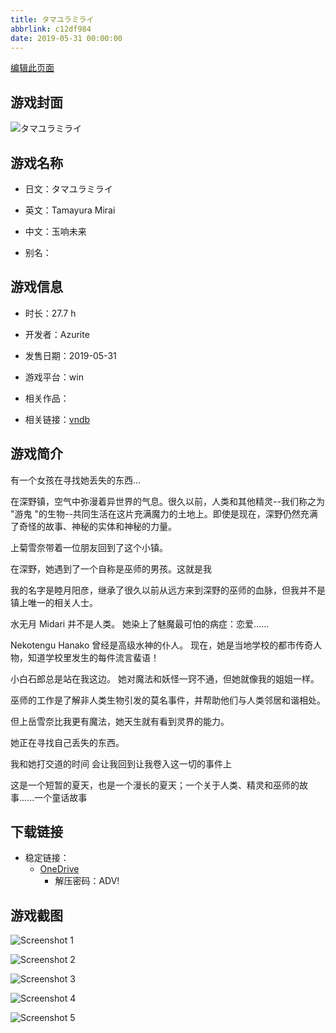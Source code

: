```yaml
---
title: タマユラミライ
abbrlink: c12df984
date: 2019-05-31 00:00:00
---
```

[编辑此页面](https://github.com/ACG-3/ADV3-source/blob/main/source/_posts/games/%E3%82%BF%E3%83%9E%E3%83%A6%E3%83%A9%E3%83%9F%E3%83%A9%E3%82%A4.md)

## 游戏封面

![タマユラミライ](https://pan.timero.xyz/onedrive/img_lib_001/%E3%82%BF%E3%83%9E%E3%83%A6%E3%83%A9%E3%83%9F%E3%83%A9%E3%82%A4_cover.avif)


## 游戏名称

- 日文：タマユラミライ
- 英文：Tamayura Mirai
- 中文：玉响未来

- 别名：


## 游戏信息

- 时长：27.7 h
- 开发者：Azurite
- 发售日期：2019-05-31
- 游戏平台：win
- 相关作品：

- 相关链接：[vndb](https://vndb.org/v23501)


## 游戏简介

有一个女孩在寻找她丢失的东西...

在深野镇，空气中弥漫着异世界的气息。很久以前，人类和其他精灵--我们称之为 "游鬼 "的生物--共同生活在这片充满魔力的土地上。即使是现在，深野仍然充满了奇怪的故事、神秘的实体和神秘的力量。

上菊雪奈带着一位朋友回到了这个小镇。

在深野，她遇到了一个自称是巫师的男孩。这就是我

我的名字是睦月阳彦，继承了很久以前从远方来到深野的巫师的血脉，但我并不是镇上唯一的相关人士。

水无月 Midari 并不是人类。
她染上了魅魔最可怕的病症：恋爱......

Nekotengu Hanako 曾经是高级水神的仆人。
现在，她是当地学校的都市传奇人物，知道学校里发生的每件流言蜚语！

小白石郎总是站在我这边。
她对魔法和妖怪一窍不通，但她就像我的姐姐一样。

巫师的工作是了解非人类生物引发的莫名事件，并帮助他们与人类邻居和谐相处。

但上岳雪奈比我更有魔法，她天生就有看到灵界的能力。

她正在寻找自己丢失的东西。

我和她打交道的时间 会让我回到让我卷入这一切的事件上

这是一个短暂的夏天，也是一个漫长的夏天；一个关于人类、精灵和巫师的故事......一个童话故事




## 下载链接

- 稳定链接：
    - [OneDrive](https://pan.timero.xyz/onedrive/adv_lib_001/%E3%82%BF%E3%83%9E%E3%83%A6%E3%83%A9%E3%83%9F%E3%83%A9%E3%82%A4)
        - 解压密码：ADV!



## 游戏截图


![Screenshot 1](https://pan.timero.xyz/onedrive/img_lib_001/%E3%82%BF%E3%83%9E%E3%83%A6%E3%83%A9%E3%83%9F%E3%83%A9%E3%82%A4_Screenshot_1.avif)

![Screenshot 2](https://pan.timero.xyz/onedrive/img_lib_001/%E3%82%BF%E3%83%9E%E3%83%A6%E3%83%A9%E3%83%9F%E3%83%A9%E3%82%A4_Screenshot_2.avif)

![Screenshot 3](https://pan.timero.xyz/onedrive/img_lib_001/%E3%82%BF%E3%83%9E%E3%83%A6%E3%83%A9%E3%83%9F%E3%83%A9%E3%82%A4_Screenshot_3.avif)

![Screenshot 4](https://pan.timero.xyz/onedrive/img_lib_001/%E3%82%BF%E3%83%9E%E3%83%A6%E3%83%A9%E3%83%9F%E3%83%A9%E3%82%A4_Screenshot_4.avif)

![Screenshot 5](https://pan.timero.xyz/onedrive/img_lib_001/%E3%82%BF%E3%83%9E%E3%83%A6%E3%83%A9%E3%83%9F%E3%83%A9%E3%82%A4_Screenshot_5.avif)

